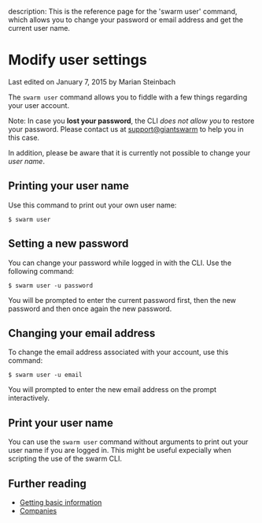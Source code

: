 description: This is the reference page for the 'swarm user' command, which allows you to change your password or email address and get the current user name.

# Modify user settings

<p class="lastmod">Last edited on January 7, 2015 by Marian Steinbach</p>

The `swarm user` command allows you to fiddle with a few things regarding your user account.

Note: In case you __lost your password__, the CLI _does not allow you_ to restore your password. Please contact us at [support@giantswarm](mailto:support@giantswarm) to help you in this case.

In addition, please be aware that it is currently not possible to change your _user name_.

## Printing your user name

Use this command to print out your own user name:

    $ swarm user

## Setting a new password

You can change your password while logged in with the CLI. Use the following command:

    $ swarm user -u password

You will be prompted to enter the current password first, then the new password and then once again the new password.

## Changing your email address

To change the email address associated with your account, use this command:

    $ swarm user -u email

You will prompted to enter the new email address on the prompt interactively.

## Print your user name

You can use the `swarm user` command without arguments to print out your user name if you are logged in. This might be useful expecially when scripting the use of the swarm CLI.

## Further reading

 * [Getting basic information](../info/)
 * [Companies](../company/)
